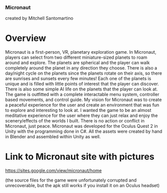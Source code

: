 ### Micronaut
 created by Mitchell Santomartino

# Overview 
Micronaut is a first-person, VR, planetary exploration game. In Micronaut, players can select from two different miniature-sized planets to roam around and explore. The planets are spherical and the player can walk completely around the planet in any direction they choose. There is also a day/night cycle on the planets since the planets rotate on their axis, so there are sunrises and sunsets every few minutes! Each one of the planets is unique and is filled with little points of interest that the player can discover. There is also some simple AI life on the planets that the player can look at. The game is outfitted with a complete interactable menu system, controller based movements, and control guide. My vision for Micronaut  was to create a peaceful experience for the user and create an environment that was fun to explore and interesting to look at. I wanted the game to be an almost meditative experience for the user where they can just relax and enjoy the scenery/effects of the worlds I built. There is no action or conflict in Micronaut, just peace. Micronaut  was developed for the Oculus Quest 2 in Unity with the programming done in C#. All the assets were created by hand in Blender and assembled within Unity as well.

# Link to Micronaut site with pictures
https://sites.google.com/view/micronaut/home


(the source files for the game were unfortunately corrupted and unrecoverable, but the apk still works if you install it on an Oculus headset)
